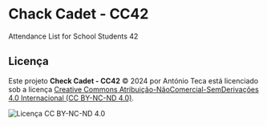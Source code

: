 # Chack Cadet - CC42
Attendance List for School Students 42

## Licença

Este projeto **Check Cadet - CC42** © 2024 por António Teca está licenciado sob a licença [Creative Commons Atribuição-NãoComercial-SemDerivações 4.0 Internacional (CC BY-NC-ND 4.0)](https://creativecommons.org/licenses/by-nc-nd/4.0/).

![Licença CC BY-NC-ND 4.0](https://licensebuttons.net/l/by-nc-nd/4.0/88x31.png)